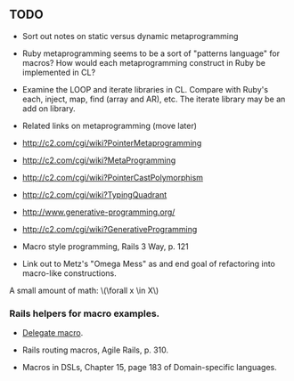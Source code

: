 
## TODO

* Sort out notes on static versus dynamic metaprogramming
* Ruby metaprogramming seems to be a sort of "patterns language" for macros? 
How would each metaprogramming construct in Ruby be implemented in CL?
* Examine the LOOP and iterate libraries in CL. Compare with 
Ruby's each, inject, map, find (array and AR), etc. The iterate 
library may be an add on library.
* Related links on metaprogramming (move later)
 * http://c2.com/cgi/wiki?PointerMetaprogramming
 * http://c2.com/cgi/wiki?MetaProgramming
 * http://c2.com/cgi/wiki?PointerCastPolymorphism
 * http://c2.com/cgi/wiki?TypingQuadrant
 * http://www.generative-programming.org/
 * http://c2.com/cgi/wiki?GenerativeProgramming
 * Macro style programming, Rails 3 Way, p. 121

* Link out to Metz's "Omega Mess" as and end goal of refactoring
  into macro-like constructions.

A small amount of math: \\(\forall x \in X\\)

### Rails helpers for macro examples.

* [Delegate
macro](http://guides.rubyonrails.org/active_support_core_extensions.html#method-delegation).

* Rails routing macros, Agile Rails, p. 310.
* Macros in DSLs, Chapter 15, page 183 of Domain-specific languages.
